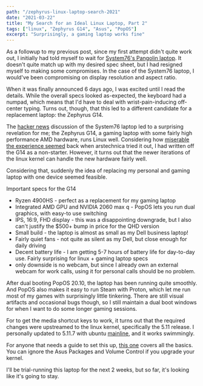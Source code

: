 ```yaml
---
path: "/zephyrus-linux-laptop-search-2021"
date: "2021-03-22"
title: "My Search for an Ideal Linux Laptop, Part 2"
tags: ["linux", "Zephyrus G14", "Asus", "PopOS"]
excerpt: "Surprisingly, a gaming laptop works fine"
---
```


As a followup to my previous post, since my first attempt didn't quite work out, I initially had told myself to wait for [System76's Pangolin laptop](https://system76.com/laptops/pangolin). It doesn't quite match up with my desired spec sheet, but I had resigned myself to making some compromises. In the case of the System76 laptop, I would've been compromising on display resolution and aspect ratio.

When it was finally announced 6 days ago, I was excited until I read the details. While the overall specs looked as-expected, the keyboard had a numpad, which means that I'd have to deal with wrist-pain-inducing off-center typing. Turns out, though, that this led to a different candidate for a replacement laptop: the Zephyrus G14.

The [hacker news](https://news.ycombinator.com/item?id=26477855) discussion of the System76 laptop led to a surprising revelation for me; the Zephyrus G14, a gaming laptop with some fairly high performance AMD hardware, runs Linux well. Considering how [miserable the experience seemed](https://arstechnica.com/gadgets/2020/04/linux-on-laptops-asus-zephyrus-g14-with-ryzen-9-4900hs/) back when arstechnica tried it out, I had written off the G14 as a non-starter. However, it turns out that the newer iterations of the linux kernel can handle the new hardware fairly well.

Considering that, suddenly the idea of replacing my personal and gaming laptop with one device seemed feasible.

Important specs for the G14

- Ryzen 4900HS - perfect as a replacement for my gaming laptop
- Integrated AMD GPU and NVIDIA 2060 max q - PopOS lets you run dual graphics, with easy-to use switching
- IPS, 16:9, FHD display - this was a disappointing downgrade, but I also can't justify the $500+ bump in price for the QHD version
- Small build - the laptop is almost as small as my Dell business laptop!
- Fairly quiet fans - not quite as silent as my Dell, but close enough for daily driving
- Decent battery life - I am getting 5-7 hours of battery life for day-to-day use. Fairly surprising for linux + gaming laptop specs
- only downside is no webcam, but since I already own an external webcam for work calls, using it for personal calls should be no problem.

After dual booting PopOS 20.10, the laptop has been running quite smoothly. And PopOS also makes it easy to run Steam with Proton, which let me run most of my games with surprisingly little tinkering. There are still visual artifacts and occasional bugs though, so I still maintain a dual boot windows for when I want to do some longer gaming sessions.

For to get the media shortcut keys to work, it turns out that the required changes were upstreamed to the linux kernel, specifically the 5.11 release. I personally updated to 5.11.7 with ubuntu [mainline](https://github.com/bkw777/mainline), and it works swimmingly.

For anyone that needs a guide to set this up, [this one](https://abskmj.github.io/notes/posts/rog-zephyrus-g14/popos/) covers all the basics. You can ignore the Asus Packages and Volume Control if you upgrade your kernel.

I'll be trial-running this laptop for the next 2 weeks, but so far, it's looking like it's going to stay.